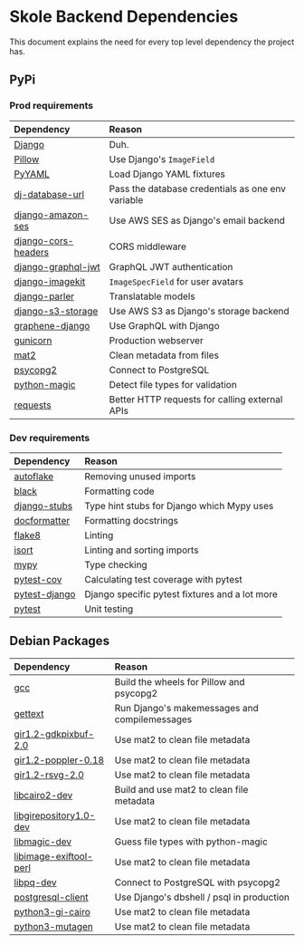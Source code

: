# Skole Backend Dependencies

This document explains the need for every top level dependency the project has.

## PyPi

### Prod requirements

| Dependency                                                           | Reason                                            |
| :------------------------------------------------------------------- | :------------------------------------------------ |
| [Django](https://pypi.org/project/Django/)                           | Duh.                                              |
| [Pillow](https://pypi.org/project/Pillow/)                           | Use Django's `ImageField`                         |
| [PyYAML](https://pypi.org/project/PyYAML/)                           | Load Django YAML fixtures                         |
| [dj-database-url](https://pypi.org/project/dj-database-url/)         | Pass the database credentials as one env variable |
| [django-amazon-ses](https://pypi.org/project/django-amazon-ses/)     | Use AWS SES as Django's email backend             |
| [django-cors-headers](https://pypi.org/project/django-cors-headers/) | CORS middleware                                   |
| [django-graphql-jwt](https://pypi.org/project/django-graphql-jwt/)   | GraphQL JWT authentication                        |
| [django-imagekit](https://pypi.org/project/django-imagekit/)         | `ImageSpecField` for user avatars                 |
| [django-parler](https://pypi.org/project/django-parler/)             | Translatable models                               |
| [django-s3-storage](https://pypi.org/project/django-s3-storage/)     | Use AWS S3 as Django's storage backend            |
| [graphene-django](https://pypi.org/project/graphene-django/)         | Use GraphQL with Django                           |
| [gunicorn](https://pypi.org/project/gunicorn/)                       | Production webserver                              |
| [mat2](https://pypi.org/project/mat2/)                               | Clean metadata from files                         |
| [psycopg2](https://pypi.org/project/psycopg2/)                       | Connect to PostgreSQL                             |
| [python-magic](https://pypi.org/project/python-magic/)               | Detect file types for validation                  |
| [requests](https://pypi.org/project/requests/)                       | Better HTTP requests for calling external APIs    |

### Dev requirements

| Dependency                                               | Reason                                         |
| :------------------------------------------------------- | :--------------------------------------------- |
| [autoflake](https://pypi.org/project/autoflake/)         | Removing unused imports                        |
| [black](https://pypi.org/project/black/)                 | Formatting code                                |
| [django-stubs](https://pypi.org/project/django-stubs/)   | Type hint stubs for Django which Mypy uses     |
| [docformatter](https://pypi.org/project/docformatter/)   | Formatting docstrings                          |
| [flake8](https://pypi.org/project/flake8/)               | Linting                                        |
| [isort](https://pypi.org/project/isort/)                 | Linting and sorting imports                    |
| [mypy](https://pypi.org/project/mypy/)                   | Type checking                                  |
| [pytest-cov](https://pypi.org/project/pytest-cov/)       | Calculating test coverage with pytest          |
| [pytest-django](https://pypi.org/project/pytest-django/) | Django specific pytest fixtures and a lot more |
| [pytest](https://pypi.org/project/pytest/)               | Unit testing                                   |

## Debian Packages

| Dependency                                                                             | Reason                                        |
| :------------------------------------------------------------------------------------- | :-------------------------------------------- |
| [gcc](https://packages.debian.org/buster/gcc)                                          | Build the wheels for Pillow and psycopg2      |
| [gettext](https://packages.debian.org/buster/gettext)                                  | Run Django's makemessages and compilemessages |
| [gir1.2-gdkpixbuf-2.0](https://packages.debian.org/buster/gir1.2-gdkpixbuf-2.0)        | Use mat2 to clean file metadata               |
| [gir1.2-poppler-0.18](https://packages.debian.org/buster/gir1.2-poppler-0.18)          | Use mat2 to clean file metadata               |
| [gir1.2-rsvg-2.0](https://packages.debian.org/buster/gir1.2-rsvg-2.0)                  | Use mat2 to clean file metadata               |
| [libcairo2-dev](https://packages.debian.org/buster/libcairo2-dev)                      | Build and use mat2 to clean file metadata     |
| [libgirepository1.0-dev](https://packages.debian.org/buster/libgirepository1.0-dev)    | Use mat2 to clean file metadata               |
| [libmagic-dev](https://packages.debian.org/buster/libmagic-dev)                        | Guess file types with python-magic            |
| [libimage-exiftool-perl](https://packages.debian.org/buster/libimage-exiftool-perl)    | Use mat2 to clean file metadata               |
| [libpq-dev](https://packages.debian.org/buster/libpq-dev)                              | Connect to PostgreSQL with psycopg2           |
| [postgresql-client](https://packages.debian.org/buster/postgresql-client)              | Use Django's dbshell / psql in production     |
| [python3-gi-cairo](https://packages.debian.org/buster/python3-gi-cairo)                | Use mat2 to clean file metadata               |
| [python3-mutagen](https://packages.debian.org/buster/python3-mutagen)                  | Use mat2 to clean file metadata               |
